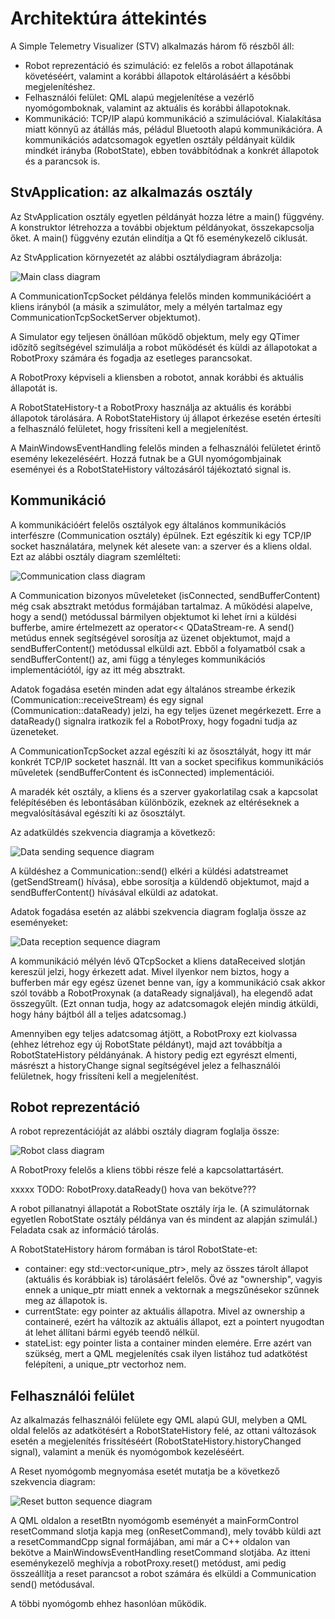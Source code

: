 # Architektúra áttekintés

A Simple Telemetry Visualizer (STV) alkalmazás három fő részből áll:

   * Robot reprezentáció és szimuláció: ez felelős a robot állapotának követéséért, valamint a korábbi állapotok eltárolásáért a későbbi megjelenítéshez.
   * Felhasználói felület: QML alapú megjelenítése a vezérlő nyomógomboknak, valamint az aktuális és korábbi állapotoknak.
   * Kommunikáció: TCP/IP alapú kommunikáció a szimulációval. Kialakítása miatt könnyű az átállás más, péládul Bluetooth alapú kommunikációra. A kommunikációs adatcsomagok egyetlen osztály példányait küldik mindkét irányba (RobotState), ebben továbbítódnak a konkrét állapotok és a parancsok is.

## StvApplication: az alkalmazás osztály

Az StvApplication osztály egyetlen példányát hozza létre a main() függvény. A konstruktor létrehozza a további objektum példányokat, összekapcsolja őket. A main() függvény ezután elindítja a Qt fő eseménykezelő ciklusát.

Az StvApplication környezetét az alábbi osztálydiagram ábrázolja:

![Main class diagram](diagrams/main_ClassDiagram.png)

A CommunicationTcpSocket példánya felelős minden kommunikációért a kliens irányból (a másik a szimulátor, mely a mélyén tartalmaz egy CommunicationTcpSocketServer objektumot).

A Simulator egy teljesen önállóan működő objektum, mely egy QTimer időzítő segítségével szimulálja a robot működését és küldi az állapotokat a RobotProxy számára és fogadja az esetleges parancsokat.

A RobotProxy képviseli a kliensben a robotot, annak korábbi és aktuális állapotát is.

A RobotStateHistory-t a RobotProxy használja az aktuális és korábbi állapotok tárolására. A RobotStateHistory új állapot érkezése esetén értesíti a felhasználó felületet, hogy frissíteni kell a megjelenítést.

A MainWindowsEventHandling felelős minden a felhasználói felületet érintő esemény lekezeléséért. Hozzá futnak be a GUI nyomógombjainak eseményei és a RobotStateHistory változásáról tájékoztató signal is.

## Kommunikáció 

A kommunikációért felelős osztályok egy általános kommunikációs interfészre (Communication osztály) épülnek. Ezt egészítik ki egy TCP/IP socket használatára, melynek két alesete van: a szerver és a kliens oldal. Ezt az alábbi osztály diagram szemlélteti:

![Communication class diagram](diagrams/communication_ClassDiagram.png)

A Communication bizonyos műveleteket (isConnected, sendBufferContent) még csak absztrakt metódus formájában tartalmaz. A működési alapelve, hogy a send() metódussal bármilyen objektumot ki lehet írni a küldési bufferbe, amire értelmezett az operator<< QDataStream-re. A send() metúdus ennek segítségével sorosítja az üzenet objektumot, majd a sendBufferContent() metódussal elküldi azt. Ebből a folyamatból csak a sendBufferContent() az, ami függ a tényleges kommunikációs implementációtól, így az itt még absztrakt.

Adatok fogadása esetén minden adat egy általános streambe érkezik (Communication::receiveStream) és egy signal (Communication::dataReady) jelzi, ha egy teljes üzenet megérkezett. Erre a dataReady() signalra iratkozik fel a RobotProxy, hogy fogadni tudja az üzeneteket.

A CommunicationTcpSocket azzal egészíti ki az ősosztályát, hogy itt már konkrét TCP/IP socketet használ. Itt van a socket specifikus kommunikációs műveletek (sendBufferContent és isConnected) implementációi.

A maradék két osztály, a kliens és a szerver gyakorlatilag csak a kapcsolat felépítésében és lebontásában különbözik, ezeknek az eltéréseknek a megvalósításával egészíti ki az ősosztályt.

Az adatküldés szekvencia diagramja a következő:

![Data sending sequence diagram](diagrams/send_SequenceDiagram.png)

A küldéshez a Communication::send() elkéri a küldési adatstreamet (getSendStream() hívása), ebbe sorosítja a küldendő objektumot, majd a sendBufferContent() hívásával elküldi az adatokat.

Adatok fogadása esetén az alábbi szekvencia diagram foglalja össze az eseményeket:

![Data reception sequence diagram](diagrams/receive_SequenceDiagram.png)

A kommunikáció mélyén lévő QTcpSocket a kliens dataReceived slotján kereszül jelzi, hogy érkezett adat. Mivel ilyenkor nem biztos, hogy a bufferben már egy egész üzenet benne van, így a kommunikáció csak akkor szól tovább a RobotProxynak (a dataReady signaljával), ha elegendő adat összegyűlt. (Ezt onnan tudja, hogy az adatcsomagok elején mindig átküldi, hogy hány bájtból áll a teljes adatcsomag.)

Amennyiben egy teljes adatcsomag átjött, a RobotProxy ezt kiolvassa (ehhez létrehoz egy új RobotState példányt), majd azt továbbítja a RobotStateHistory példányának. A history pedig ezt egyrészt elmenti, másrészt a historyChange signal segítségével jelez a felhasználói felületnek, hogy frissíteni kell a megjelenítést.

## Robot reprezentáció

A robot reprezentációját az alábbi osztály diagram foglalja össze:

![Robot class diagram](diagrams/robot_ClassDiagram.png)

A RobotProxy felelős a kliens többi része felé a kapcsolattartásért.

xxxxx TODO: RobotProxy.dataReady() hova van bekötve???

A robot pillanatnyi állapotát a RobotState osztály írja le. (A szimulátornak egyetlen RobotState osztály példánya van és mindent az alapján szimulál.) Feladata csak az információ tárolás.

A RobotStateHistory három formában is tárol RobotState-et:

  * container: egy std::vector<unique_ptr>, mely az összes tárolt állapot (aktuális és korábbiak is) tárolásáért felelős. Övé az "ownership", vagyis ennek a unique_ptr miatt ennek a vektornak a megszűnésekor szűnnek meg az állapotok is.
  * currentState: egy pointer az aktuális állapotra. Mivel az ownership a containeré, ezért ha változik az aktuális állapot, ezt a pointert nyugodtan át lehet állítani bármi egyéb teendő nélkül.
  * stateList: egy pointer lista a container minden elemére. Erre azért van szükség, mert a QML megjelenítés csak ilyen listához tud adatkötést felépíteni, a unique_ptr vectorhoz nem. 

## Felhasználói felület

Az alkalmazás felhasználói felülete egy QML alapú GUI, melyben a QML oldal felelős az adatkötésért a RobotStateHistory felé, az ottani változások esetén a megjelenítés frissítéséért (RobotStateHistory.historyChanged signal), valamint a menük és nyomógombok kezeléséért.

A Reset nyomógomb megnyomása esetét mutatja be a következő szekvencia diagram:

![Reset button sequence diagram](diagrams/reset_SequenceDiagram.png)

A QML oldalon a resetBtn nyomógomb eseményét a mainFormControl resetCommand slotja kapja meg (onResetCommand), mely tovább küldi azt a resetCommandCpp signal formájában, ami már a C++ oldalon van bekötve a MainWindowsEventHandling resetCommand slotjába. Az itteni eseménykezelő meghívja a robotProxy.reset() metódust, ami pedig összeállítja a reset parancsot a robot számára és elküldi a Communication send() metódusával.

A többi nyomógomb ehhez hasonlóan működik.
